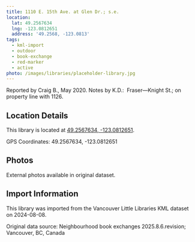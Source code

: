 ```yaml
---
title: 1110 E. 15th Ave. at Glen Dr.; s.e.
location:
  lat: 49.2567634
  lng: -123.0812651
  address: '49.2568, -123.0813'
tags:
  - kml-import
  - outdoor
  - book-exchange
  - red-marker
  - active
photo: /images/libraries/placeholder-library.jpg
---
```

Reported by Craig B., May 2020.
Notes by K.D.:  Fraser—Knight St.; on property line with 1126.

## Location Details

This library is located at [49.2567634, -123.0812651](https://www.google.com/maps?q=49.2567634,-123.0812651).

GPS Coordinates: 49.2567634, -123.0812651

## Photos

External photos available in original dataset.

## Import Information

This library was imported from the Vancouver Little Libraries KML dataset on 2024-08-08.

Original data source: Neighbourhood book exchanges 2025.8.6.revision; Vancouver, BC, Canada
